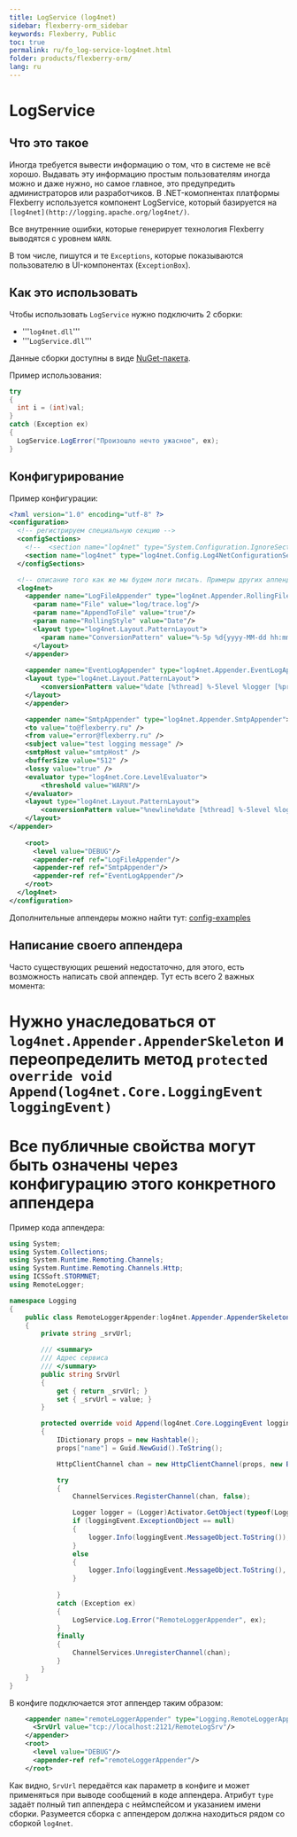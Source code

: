 ```yaml
---
title: LogService (log4net)
sidebar: flexberry-orm_sidebar
keywords: Flexberry, Public
toc: true
permalink: ru/fo_log-service-log4net.html
folder: products/flexberry-orm/
lang: ru
---
```


# LogService
## Что это такое
Иногда требуется вывести информацию о том, что в системе не всё хорошо. Выдавать эту информацию простым пользователям иногда можно и даже нужно, но самое главное, это предупредить администраторов или разработчиков. В .NET-комопнентах платформы Flexberry используется компонент LogService, который базируется на `[log4net](http://logging.apache.org/log4net/)`. 

Все внутренние ошибки, которые генерирует технология Flexberry выводятся с уровнем `WARN`.

В том числе, пишутся и те `Exceptions`, которые показываются пользователю в UI-компонентах (`ExceptionBox`).


## Как это использовать
Чтобы использовать `LogService` нужно подключить 2 сборки:
* '''`log4net.dll`'''
* '''`LogService.dll`'''

Данные сборки доступны в виде [NuGet-пакета](https://www.nuget.org/packages/NewPlatform.Flexberry.LogService/).

Пример использования:

```cs
try
{
  int i = (int)val;
}
catch (Exception ex)
{
  LogService.LogError("Произошло нечто ужасное", ex);
}
```
## Конфигурирование
Пример конфигурации: 
```xml
<?xml version="1.0" encoding="utf-8" ?>
<configuration>
  <!-- регистрируем специальную секцию -->
  <configSections>
    <!--  <section name="log4net" type="System.Configuration.IgnoreSectionHandler" />  -->
	<section name="log4net" type="log4net.Config.Log4NetConfigurationSectionHandler, log4net" />
  </configSections>

  <!-- описание того как же мы будем логи писать. Примеры других аппендеров: http://logging.apache.org/log4net/release/config-examples.html -->
  <log4net>
    <appender name="LogFileAppender" type="log4net.Appender.RollingFileAppender">
      <param name="File" value="log/trace.log"/>
      <param name="AppendToFile" value="true"/>
      <param name="RollingStyle" value="Date"/>
      <layout type="log4net.Layout.PatternLayout">
        <param name="ConversionPattern" value="%-5p %d{yyyy-MM-dd hh:mm:ss} [%t] %m%n" />
      </layout>
    </appender>
	
	<appender name="EventLogAppender" type="log4net.Appender.EventLogAppender" >
    <layout type="log4net.Layout.PatternLayout">
        <conversionPattern value="%date [%thread] %-5level %logger [%property{NDC}] - %message%newline" />
    </layout>
	</appender>

    <appender name="SmtpAppender" type="log4net.Appender.SmtpAppender">
    <to value="to@flexberry.ru" />
    <from value="error@flexberry.ru" />
    <subject value="test logging message" />
    <smtpHost value="smtpHost" />
    <bufferSize value="512" />
    <lossy value="true" />
    <evaluator type="log4net.Core.LevelEvaluator">
        <threshold value="WARN"/>
    </evaluator>
    <layout type="log4net.Layout.PatternLayout">
        <conversionPattern value="%newline%date [%thread] %-5level %logger [%property{NDC}] - %message%newline%newline%newline" />
    </layout>
</appender>
	
	<root>
      <level value="DEBUG"/>
      <appender-ref ref="LogFileAppender"/>
      <appender-ref ref="SmtpAppender"/>
      <appender-ref ref="EventLogAppender"/>
    </root>
  </log4net>
</configuration>
```

Дополнительные аппендеры можно найти тут: [config-examples](http://logging.apache.org/log4net/release/config-examples.html)

## Написание своего аппендера
Часто существующих решений недостаточно, для этого, есть возможность написать свой аппендер. Тут есть всего 2 важных момента:
# Нужно унаследоваться от `log4net.Appender.AppenderSkeleton` и переопределить метод `protected override void Append(log4net.Core.LoggingEvent loggingEvent)`
# Все публичные свойства могут быть означены через конфигурацию этого конкретного аппендера

Пример кода аппендера:
```cs
using System;
using System.Collections;
using System.Runtime.Remoting.Channels;
using System.Runtime.Remoting.Channels.Http;
using ICSSoft.STORMNET;
using RemoteLogger;

namespace Logging
{
    public class RemoteLoggerAppender:log4net.Appender.AppenderSkeleton
    {
        private string _srvUrl;

        /// <summary>
        /// Адрес сервиса
        /// </summary>
        public string SrvUrl
        {
            get { return _srvUrl; }
            set { _srvUrl = value; }
        }

        protected override void Append(log4net.Core.LoggingEvent loggingEvent)
        {
            IDictionary props = new Hashtable();
            props["name"] = Guid.NewGuid().ToString();

            HttpClientChannel chan = new HttpClientChannel(props, new BinaryClientFormatterSinkProvider());

            try
            {
                ChannelServices.RegisterChannel(chan, false);

                Logger logger = (Logger)Activator.GetObject(typeof(Logger), SrvUrl);
                if (loggingEvent.ExceptionObject == null)
                {
                    logger.Info(loggingEvent.MessageObject.ToString());
                }
                else
                {
                    logger.Info(loggingEvent.MessageObject.ToString(), loggingEvent.ExceptionObject);
                }
                
            }
            catch (Exception ex)
            {
                LogService.Log.Error("RemoteLoggerAppender", ex);
            }
            finally
            {
                ChannelServices.UnregisterChannel(chan);
            }
        }
    }
}
```

В конфиге подключается этот аппендер таким образом:

```xml
    <appender name="remoteLoggerAppender" type="Logging.RemoteLoggerAppender, RemoteLoggerAppender">
      <SrvUrl value="tcp://localhost:2121/RemoteLogSrv"/>
    </appender>
    <root>
      <level value="DEBUG"/>
      <appender-ref ref="remoteLoggerAppender"/>
    </root>
```

Как видно, `SrvUrl` передаётся как параметр в конфиге и может применяться при выводе сообщений в коде аппендера. Атрибут `type` задаёт полный тип аппендера с неймспейсом и указанием имени сборки. Разумеется сборка с аппендером должна находиться рядом со сборкой `log4net`.
 

